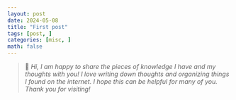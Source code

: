```yaml
---
layout: post
date: 2024-05-08
title: "First post"
tags: [post, ]
categories: [misc, ]
math: false
---
```



> 👸 _Hi, I am happy to share the pieces of knowledge I have and my thoughts with you! I love writing down thoughts and organizing things I found on the internet. I hope this can be helpful for many of you. Thank you for visiting!_ 

